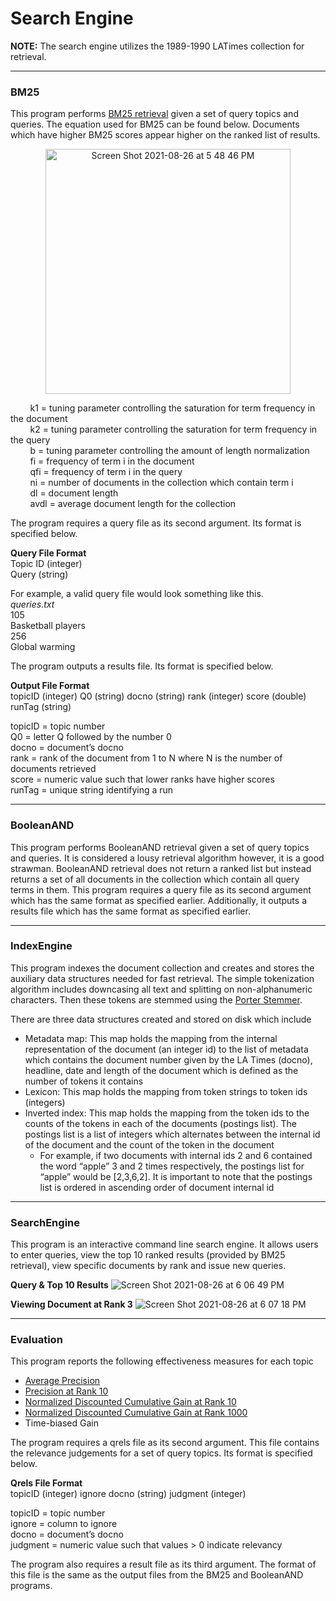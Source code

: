 # Search Engine

**NOTE:** The search engine utilizes the 1989-1990 LATimes collection for retrieval.

---

### BM25
This program performs [BM25 retrieval](https://en.wikipedia.org/wiki/Okapi_BM25) given a set of query topics and queries. The equation used for BM25 can be found below. Documents which have higher BM25 scores appear higher on the ranked list of results. 

<p align="center">
<img width="392" alt="Screen Shot 2021-08-26 at 5 48 46 PM" src="https://user-images.githubusercontent.com/48066840/131040639-01cb98f1-dcaa-4c35-9542-f825316ed821.png">
</p>

&nbsp;&nbsp;&nbsp;&nbsp;&nbsp;&nbsp;&nbsp;&nbsp;k1 = tuning parameter controlling the saturation for term frequency in the document\
&nbsp;&nbsp;&nbsp;&nbsp;&nbsp;&nbsp;&nbsp;&nbsp;k2 = tuning parameter controlling the saturation for term frequency in the query\
&nbsp;&nbsp;&nbsp;&nbsp;&nbsp;&nbsp;&nbsp;&nbsp;b = tuning parameter controlling the amount of length normalization\
&nbsp;&nbsp;&nbsp;&nbsp;&nbsp;&nbsp;&nbsp;&nbsp;fi = frequency of term i in the document\
&nbsp;&nbsp;&nbsp;&nbsp;&nbsp;&nbsp;&nbsp;&nbsp;qfi = frequency of term i in the query\
&nbsp;&nbsp;&nbsp;&nbsp;&nbsp;&nbsp;&nbsp;&nbsp;ni = number of documents in the collection which contain term i\
&nbsp;&nbsp;&nbsp;&nbsp;&nbsp;&nbsp;&nbsp;&nbsp;dl = document length\
&nbsp;&nbsp;&nbsp;&nbsp;&nbsp;&nbsp;&nbsp;&nbsp;avdl = average document length for the collection

The program requires a query file as its second argument. Its format is specified below.

**Query File Format**\
Topic ID (integer)\
Query (string)

For example, a valid query file would look something like this.\
*queries.txt*\
105\
Basketball players\
256\
Global warming

The program outputs a results file. Its format is specified below.

**Output File Format**\
topicID (integer)  Q0 (string)  docno (string)  rank (integer)  score (double)  runTag (string)  

topicID = topic number\
Q0 = letter Q followed by the number 0\
docno = document’s docno\
rank = rank of the document from 1 to N where N is the number of documents retrieved\
score = numeric value such that lower ranks have higher scores\
runTag = unique string identifying a run

---

### BooleanAND
This program performs BooleanAND retrieval given a set of query topics and queries. It is considered a lousy retrieval algorithm however, it is a good strawman. BooleanAND retrieval does not return a ranked list but instead returns a set of all documents in the collection which contain all query terms in them. This program requires a query file as its second argument which has the same format as specified earlier. Additionally, it outputs a results file which has the same format as specified earlier. 

---

### IndexEngine
This program indexes the document collection and creates and stores the auxiliary data structures needed for fast retrieval. The simple tokenization algorithm includes downcasing all text and splitting on non-alphanumeric characters. Then these tokens are stemmed using the [Porter Stemmer](https://tartarus.org/martin/PorterStemmer/).

There are three data structures created and stored on disk which include
- Metadata map: This map holds the mapping from the internal representation of the document (an integer id) to the list of metadata which contains the document number given by the LA Times (docno), headline, date and length of the document which is defined as the number of tokens it contains
- Lexicon: This map holds the mapping from token strings to token ids (integers)
- Inverted index: This map holds the mapping from the token ids to the counts of the tokens in each of the documents (postings list). The postings list is a list of integers which alternates between the internal id of the document and the count of the token in the document
    - For example, if two documents with internal ids 2 and 6 contained the word “apple” 3 and 2 times respectively, the postings list for “apple” would be [2,3,6,2]. It is important to note that the postings list is ordered in ascending order of document internal id

---

### SearchEngine
This program is an interactive command line search engine. It allows users to enter queries, view the top 10 ranked results (provided by BM25 retrieval), view specific documents by rank and issue new queries.

**Query & Top 10 Results**
![Screen Shot 2021-08-26 at 6 06 49 PM](https://user-images.githubusercontent.com/48066840/131042442-ee211d72-3273-4650-ac7f-1486ed3d3856.png)

**Viewing Document at Rank 3**
![Screen Shot 2021-08-26 at 6 07 18 PM](https://user-images.githubusercontent.com/48066840/131042448-d6f510f7-6dd8-4537-b22d-3f4d50104fb6.png)

---

### Evaluation
This program reports the following effectiveness measures for each topic
- [Average Precision](https://en.wikipedia.org/wiki/Evaluation_measures_(information_retrieval)#Average_precision)
- [Precision at Rank 10](https://en.wikipedia.org/wiki/Evaluation_measures_(information_retrieval)#Precision)
- [Normalized Discounted Cumulative Gain at Rank 10](https://en.wikipedia.org/wiki/Evaluation_measures_(information_retrieval)#Discounted_cumulative_gain)
- [Normalized Discounted Cumulative Gain at Rank 1000](https://en.wikipedia.org/wiki/Evaluation_measures_(information_retrieval)#Discounted_cumulative_gain)
- Time-biased Gain

The program requires a qrels file as its second argument. This file contains the relevance judgements for a set of query topics. Its format is specified below.

**Qrels File Format**\
topicID (integer)  ignore  docno (string)  judgment (integer)

topicID = topic number\
ignore = column to ignore\
docno = document’s docno\
judgment = numeric value such that values > 0 indicate relevancy

The program also requires a result file as its third argument. The format of this file is the same as the output files from the BM25 and BooleanAND programs. 


